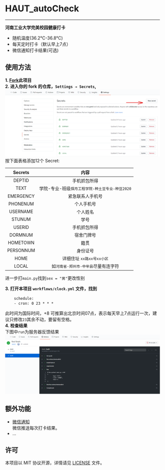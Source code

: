 # HAUT_autoCheck

------

**河南工业大学完美校园健康打卡**
* 随机温度(36.2℃-36.8℃)
* 每天定时打卡（默认早上7点）
* 微信通知打卡结果(可选)

## 使用方法 
**1. [Fork](https://github.com/YooKing/HAUT_autoCheck/fork)此项目**  
**2. 进入你的 fork 的仓库，`Settings → Secrets`,**  
![](/img/secret.png)
按下面表格添加12个 Secret:

<div align=center>

| Secrets| 内容 |
| :----:| :----: |
|DEPTID|手机抓包所得|
|TEXT|学院-专业-班级`探月工程学院-种土豆专业-种豆2020`
|EMERGENCY|紧急联系人手机号|
|PHONENUM|个人手机号|
|USERNAME|个人姓名|
|STUNUM|学号|
|USERID|手机抓包所得|
|DORMNUM|宿舍门牌号|
|HOMETOWN|籍贯|
|PERSONNUM|身份证号|
|HOME|详细住址 `xx路xx号xx小区`|
|LOCAL|如`河南省-郑州市-中牟县`尽量有连字符
</div>  

进一步打`main.py`找到`sex = "男"`更改性别

**3. 打开本项目 `workflows/clock.yml` 文件，找到**
```
    schedule:
    - cron: 0 23 * * * 
```
此时间为国际时间，+8 可推算出北京时间07点，表示每天早上7点运行一次，建议只修改`23`其余不动，要留有空格。  
**4. 检查结果**  
下图中`run`为服务器反馈结果
![](/img/result.png)  

## 额外功能
* [微信通知](https://github.com/YooKing/HAUT_autoCheck/wiki#wechat)  
微信推送每次打卡结果。
* ...


## 许可

本项目以 MIT 协议开源，详情请见 [LICENSE](LICENSE) 文件。
